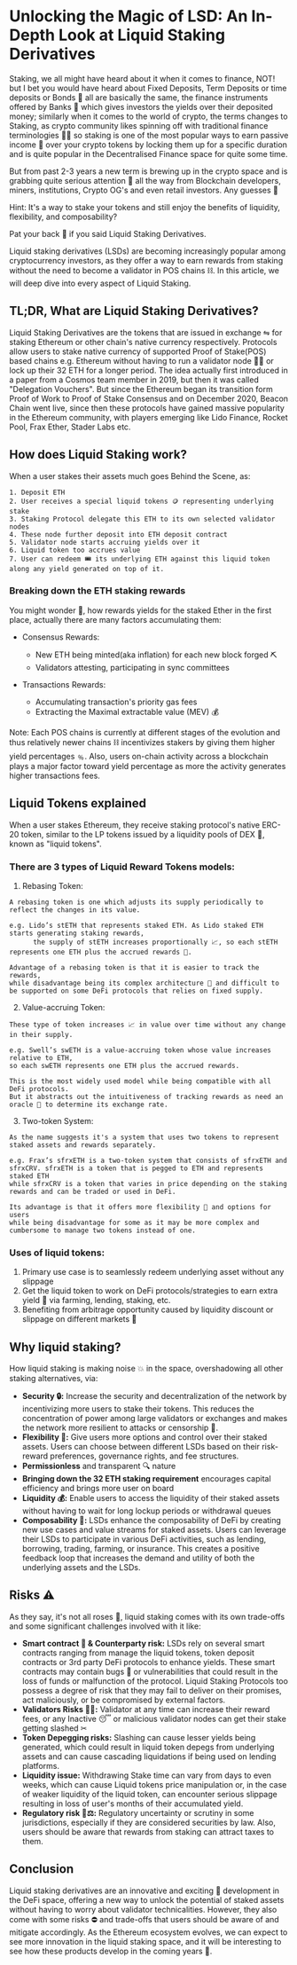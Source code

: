 # Unlocking the Magic of LSD: An In-Depth Look at Liquid Staking Derivatives

Staking, we all might have heard about it when it comes to finance, NOT! but I bet you would have heard about Fixed Deposits, Term Deposits or time deposits or Bonds 📜 all are basically the same, the finance instruments offered by Banks 🏦 which gives investors the yields over their deposited money; similarly when it comes to the world of crypto, the terms changes to Staking, as crypto community likes spinning off with traditional finance terminologies 🤭🤫 so staking is one of the most popular ways to earn passive income 💸 over your crypto tokens by locking them up for a specific duration and is quite popular in the Decentralised Finance space for quite some time.

But from past 2-3 years a new term is brewing up in the crypto space and is grabbing quite serious attention 👀 all the way from Blockchain developers, miners, institutions, Crypto OG's and even retail investors. Any guesses 🤔

Hint: It's a way to stake your tokens and still enjoy the benefits of liquidity, flexibility, and composability?

Pat your back 👏 if you said Liquid Staking Derivatives.

Liquid staking derivatives (LSDs) are becoming increasingly popular among cryptocurrency investors, as they offer a way to earn rewards from staking without the need to become a validator in POS chains ⛓️. In this article, we will deep dive into every aspect of Liquid Staking.

## TL;DR, What are Liquid Staking Derivatives?

Liquid Staking Derivatives are the tokens that are issued in exchange ⇋ for staking Ethereum or other chain's native currency respectively. Protocols allow users to stake native currency of supported Proof of Stake(POS) based chains e.g. Ethereum without having to run a validator node 👨🔧 or lock up their 32 ETH for a longer period. The idea actually first introduced in a paper from a Cosmos team member in 2019, but then it was called "Delegation Vouchers". But since the Ethereum began its transition form Proof of Work to Proof of Stake Consensus and on December 2020, Beacon Chain went live, since then these protocols have gained massive popularity in the Ethereum community, with players emerging like Lido Finance, Rocket Pool, Frax Ether, Stader Labs etc.

## How does Liquid Staking work?

When a user stakes their assets much goes Behind the Scene, as:
```
1. Deposit ETH
2. User receives a special liquid tokens 🪙 representing underlying stake
3. Staking Protocol delegate this ETH to its own selected validator nodes
4. These node further deposit into ETH deposit contract
5. Validator node starts accruing yields over it
6. Liquid token too accrues value
7. User can redeem 🎟️ its underlying ETH against this liquid token along any yield generated on top of it.
```

### Breaking down the ETH staking rewards

You might wonder 🧐, how rewards yields for the staked Ether in the first place, actually there are many factors accumulating them:

- Consensus Rewards:
  - New ETH being minted(aka inflation) for each new block forged ⛏️
  - Validators attesting, participating in sync committees
  
- Transactions Rewards:
  - Accumulating transaction's priority gas fees
  - Extracting the Maximal extractable value (MEV) 💰

Note: Each POS chains is currently at different stages of the evolution and thus relatively newer chains ⛓ incentivizes stakers by giving them higher yield percentages ﹪. 
Also, users on-chain activity across a blockchain plays a major factor toward yield percentage as more the activity generates higher transactions fees.

## Liquid Tokens explained

When a user stakes Ethereum, they receive staking protocol's native ERC-20 token, similar to the LP tokens issued by a liquidity pools of DEX 🏦, known as "liquid tokens".

### There are 3 types of Liquid Reward Tokens models:

1. Rebasing Token:
```
A rebasing token is one which adjusts its supply periodically to reflect the changes in its value.

e.g. Lido’s stETH that represents staked ETH. As Lido staked ETH starts generating staking rewards,
      the supply of stETH increases proportionally 📈, so each stETH represents one ETH plus the accrued rewards 💸.

Advantage of a rebasing token is that it is easier to track the rewards,
while disadvantage being its complex architecture 🤨 and difficult to be supported on some DeFi protocols that relies on fixed supply.
```
2. Value-accruing Token:
```
These type of token increases 📈 in value over time without any change in their supply.

e.g. Swell’s swETH is a value-accruing token whose value increases relative to ETH,
so each swETH represents one ETH plus the accrued rewards.

This is the most widely used model while being compatible with all DeFi protocols.
But it abstracts out the intuitiveness of tracking rewards as need an oracle 🔮 to determine its exchange rate.
```
3. Two-token System:
```
As the name suggests it's a system that uses two tokens to represent staked assets and rewards separately.

e.g. Frax’s sfrxETH is a two-token system that consists of sfrxETH and sfrxCRV. sfrxETH is a token that is pegged to ETH and represents staked ETH
while sfrxCRV is a token that varies in price depending on the staking rewards and can be traded or used in DeFi.

Its advantage is that it offers more flexibility 💪 and options for users
while being disadvantage for some as it may be more complex and cumbersome to manage two tokens instead of one.
```

### Uses of liquid tokens:

1. Primary use case is to seamlessly redeem underlying asset without any slippage
2. Get the liquid token to work on DeFi protocols/strategies to earn extra yield 🤑 via farming, lending, staking, etc.
3. Benefiting from arbitrage opportunity caused by liquidity discount or slippage on different markets 🏦


## Why liquid staking?

How liquid staking is making noise 💥 in the space, overshadowing all other staking alternatives, via:

- **Security 🔒:** Increase the security and decentralization of the network by incentivizing more users to stake their tokens. This reduces the concentration of power among large validators or exchanges and makes the network more resilient to attacks or censorship 🤬.
- **Flexibility 💪:** Give users more options and control over their staked assets. Users can choose between different LSDs based on their risk-reward preferences, governance rights, and fee structures.
- **Permissionless** and transparent 🔍 nature
- **Bringing down the 32 ETH staking requirement** encourages capital efficiency and brings more user on board
- **Liquidity 💰:** Enable users to access the liquidity of their staked assets without having to wait for long lockup periods or withdrawal queues
- **Composability 🔗:** LSDs enhance the composability of DeFi by creating new use cases and value streams for staked assets. Users can leverage their LSDs to participate in various DeFi activities, such as lending, borrowing, trading, farming, or insurance. This creates a positive feedback loop that increases the demand and utility of both the underlying assets and the LSDs.

## Risks ⚠️

As they say, it's not all roses 🌹, liquid staking comes with its own trade-offs and some significant challenges involved with it like:

- **Smart contract 📜 & Counterparty risk:** LSDs rely on several smart contracts ranging from manage the liquid tokens, token deposit contracts or 3rd party DeFi protocols to enhance yields. These smart contracts may contain bugs 🐞 or vulnerabilities that could result in the loss of funds or malfunction of the protocol. Liquid Staking Protocols too possess a degree of risk that they may fail to deliver on their promises, act maliciously, or be compromised by external factors.
- **Validators Risks 👨🔧:** Validator at any time can increase their reward fees, or any Inactive 😴 or malicious validator nodes can get their stake getting slashed ✂︎
- **Token Depegging risks:** Slashing can cause lesser yields being generated, which could result in liquid token depegs from underlying assets and can cause cascading liquidations if being used on lending platforms.
- **Liquidity issue:** Withdrawing Stake time can vary from days to even weeks, which can cause Liquid tokens price manipulation or, in the case of weaker liquidity of the liquid token, can encounter serious slippage resulting in loss of user's months of their accumulated yield.
- **Regulatory risk 👨⚖️:** Regulatory uncertainty or scrutiny in some jurisdictions, especially if they are considered securities by law. Also, users should be aware that rewards from staking can attract taxes to them.

## Conclusion

Liquid staking derivatives are an innovative and exciting 🤩 development in the DeFi space, offering a new way to unlock the potential of staked assets without having to worry about validator technicalities. However, they also come with some risks ⛔️ and trade-offs that users should be aware of and mitigate accordingly. As the Ethereum ecosystem evolves, we can expect to see more innovation in the liquid staking space, and it will be interesting to see how these products develop in the coming years 📆.
